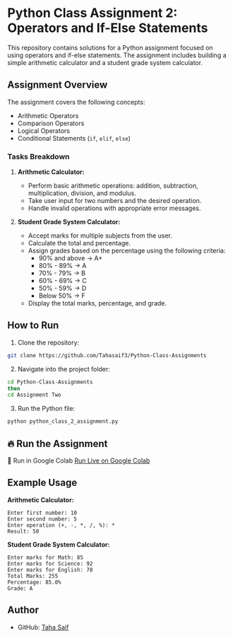 # Python Class Assignment 2: Operators and If-Else Statements  

This repository contains solutions for a Python assignment focused on using operators and if-else statements. The assignment includes building a simple arithmetic calculator and a student grade system calculator.  

## Assignment Overview  

The assignment covers the following concepts:  
- Arithmetic Operators  
- Comparison Operators  
- Logical Operators  
- Conditional Statements (`if`, `elif`, `else`)  

### Tasks Breakdown  

1. **Arithmetic Calculator:**  
   - Perform basic arithmetic operations: addition, subtraction, multiplication, division, and modulus.  
   - Take user input for two numbers and the desired operation.  
   - Handle invalid operations with appropriate error messages.  

2. **Student Grade System Calculator:**  
   - Accept marks for multiple subjects from the user.  
   - Calculate the total and percentage.  
   - Assign grades based on the percentage using the following criteria:  
     - 90% and above → A+  
     - 80% - 89% → A  
     - 70% - 79% → B  
     - 60% - 69% → C  
     - 50% - 59% → D  
     - Below 50% → F  
   - Display the total marks, percentage, and grade.  

## How to Run  

1. Clone the repository:  
```bash
git clone https://github.com/Tahasaif3/Python-Class-Assignments
```  

2. Navigate into the project folder:  
```bash
cd Python-Class-Assignments
then
cd Assignment Two
```  

3. Run the Python file:  
```bash
python python_class_2_assignment.py
```  
## 🔥 Run the Assignment  
🔗 Run in Google Colab
[Run Live on Google Colab](https://colab.research.google.com/drive/1wdn7s7cIsbXHmOhiJWQPUuKbWkzjCqom?usp=sharing)

## Example Usage  

**Arithmetic Calculator:**  
```
Enter first number: 10  
Enter second number: 5  
Enter operation (+, -, *, /, %): *  
Result: 50  
```  

**Student Grade System Calculator:**  
```
Enter marks for Math: 85  
Enter marks for Science: 92  
Enter marks for English: 78  
Total Marks: 255  
Percentage: 85.0%  
Grade: A  
```  

## Author  
- GitHub: [Taha Saif](https://github.com/Tahasaif3)  
